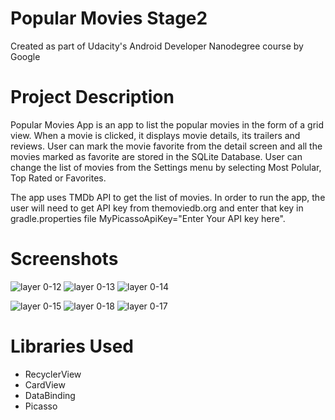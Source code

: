 # Popular Movies Stage2
Created as part of Udacity's Android Developer Nanodegree course by Google
# Project Description
Popular Movies App is an app to list the popular movies in the form of a grid view. When a movie is clicked, it displays movie details, its trailers and reviews. User can mark the movie favorite from the detail screen and all the movies marked as favorite are stored in the SQLite Database. User can change the list of movies from the Settings menu by selecting Most Polular, Top Rated or Favorites.

The app uses TMDb API to get the list of movies. In order to run the app, the user will need to get API key from themoviedb.org and enter that key in gradle.properties file MyPicassoApiKey="Enter Your API key here".
# Screenshots
![layer 0-12](https://user-images.githubusercontent.com/8518978/47375583-9cf17400-d6be-11e8-966b-3a534a21f64f.png)
![layer 0-13](https://user-images.githubusercontent.com/8518978/47375586-9ebb3780-d6be-11e8-8b47-686000d582b3.png)
![layer 0-14](https://user-images.githubusercontent.com/8518978/47375590-a084fb00-d6be-11e8-9e71-59e31e9ed941.png)

![layer 0-15](https://user-images.githubusercontent.com/8518978/47375593-a24ebe80-d6be-11e8-93e6-9250a8fe8275.png)
![layer 0-18](https://user-images.githubusercontent.com/8518978/47375786-112c1780-d6bf-11e8-84bd-17f4f65c12aa.png)
![layer 0-17](https://user-images.githubusercontent.com/8518978/47375658-bbf00600-d6be-11e8-9e76-1f940dcc0419.png)
# Libraries Used
- RecyclerView
- CardView
- DataBinding
- Picasso
